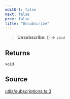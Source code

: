 ```yaml
---
editUrl: false
next: false
prev: false
title: "Unsubscribe"
---
```


> **Unsubscribe**: () => `void`

## Returns

`void`

## Source

[utils/subscriptions.ts:3](https://github.com/nodenogg-in/alpha-p2p/blob/fd5f5c9/packages/statekit/src/utils/subscriptions.ts#L3)
